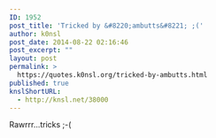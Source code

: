 ```yaml
---
ID: 1952
post_title: 'Tricked by &#8220;ambutts&#8221; ;('
author: k0nsl
post_date: 2014-08-22 02:16:46
post_excerpt: ""
layout: post
permalink: >
  https://quotes.k0nsl.org/tricked-by-ambutts.html
published: true
knslShortURL:
  - http://knsl.net/38000
---
```

Rawrrr...tricks ;-(